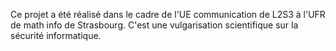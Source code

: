 Ce projet a été réalisé dans le cadre de l'UE communication de L2S3 à l'UFR de math info de Strasbourg. C'est une vulgarisation scientifique sur la sécurité informatique. 
